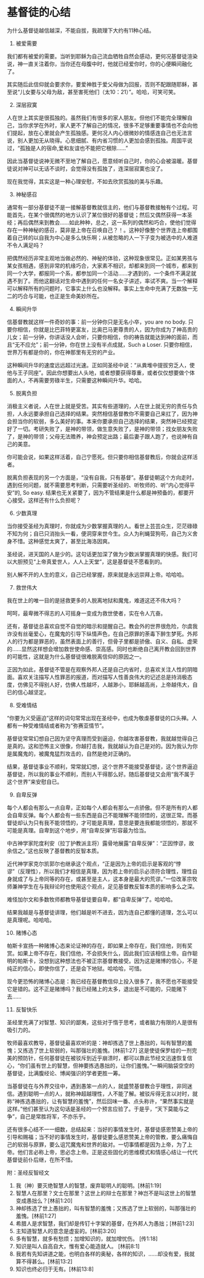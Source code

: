 # 基督徒的心结

为什么基督徒越信越深，不能自拔，我疏理下大约有11种心结。


1. 被爱需要

我们都有被爱的需要。当听到耶稣为自己流血牺牲自然会感动，更何况基督徒渲染说，神一直关注着你，当你还在母腹中时，他就已经爱你时，你的心便瞬间融化了。

其实随后此信仰就会要求你，要爱神胜于爱父母做为回报，否则不配跟随耶稣，甚至说“儿女要与父母为敌，甚至害死他们（太10：21）”。哈哈，可笑可笑。


2. 深层寂寞

人在世上其实是很孤独的。虽然我们有很多的家人朋友。但他们不能完全理解自己，当你求学在外时，家人更不了解自己的情况，很多不足够重要事情也不会向他们提起，放在心里就会产生孤独感。更何况人内心很微妙的情感连自己也无法言说，别人更加无从晓得。心思细腻、有内省习惯的人更加会感到孤独。周国平说过，“孤独是人的宿命,爱和友谊也不能把它根除……”

因此当基督徒说神无微不至地了解自己，愿意倾听自己时，你的心会被温暖。基督徒说对神可以无话不谈时，会觉得没有孤独了，连深层寂寞也没了。

现在我觉得，其实这是一种心理安慰，不如去欣赏孤独的美与乐趣。


3. 神秘感召

通常有一部分基督徒不是一接解基督教就信主的，他们与基督教接触有个过程。可能首先，在某个很偶然的地方认识了某位很好的基督徒；然后又偶然获得一本圣经；再后偶然来到教会……如此种种，总之，这一系列的偶然和巧合，使他们觉得存在一种神秘的感召，莫非是上帝在召唤自己？！。这种好像整个世界连上帝都围着自己转的以自我为中心是多么快乐啊；从被忽略的人一下子变为被选中的人难道不令人满足吗？

把偶然经历非常主观地当做必然的、神秘的体验，这种现象很常见。正如某男孩与某女孩相遇，感到非常的机缘巧合，大家素不相识，却都来到同一个城市，都来到同一个大学，都报同一个系，都参加同一个活动……才遇到的，一个条件不满足就遇不到了。而他这翻话对生命中遇到的任何一名女子讲述，率试不爽。当一个解释可以解释所有的问题时，它事实上什么也没解释。事实上生命中充满了无数独一无二的巧合与可能，也正是生命美妙所在。


4. 瞬间升华

信基督教就这样一件奇妙的事：前一分钟你只是无名小卒，you are no body. 只要你相信，你就是比巴菲特更富友，比奥巴马更尊贵的人，因为你成为了神高贵的儿女；前一分钟，你讲话没人会听，只要你相信，你的祷告就能达到神的面前，而且“无不应允”；前一分钟，你在世上没有半点成就，Such a Loser. 只要你相信，世界万有都是你的，你在神那里有无穷的产业。

这种瞬间升华的速度远远超过光速。正如同圣经中说：“从粪堆中提拔穷乏人，使他与王子同座”。因此你想要出人头地，或者想要获得尊重，或者仅仅想要做个体面的人，不再需要劳碌半生，只需要这种瞬间升华。哈哈。


5. 脱离负担

消极主义者说，人在世上就是受苦。其实有些道理的，人在世上就无穷的责任与负担，人永远要承担自己选择的结果。突然相信基督教你不需要自己来扛了，因为神会担当你的软弱，多么美好的事。本来你要承担自己选择的结果，突然神已经预定好了一切。考研失败了，是神的带领，做生意失败了，是神的带领；找女朋友失败了，是神的带领；父母无法赡养，神会预定出路；最后妻子跟人跑了，也说神有自己的美意。

你可能会说，如果这样活着，自己宁愿死。但只要你相信基督教后，你就会这样活者。

脱离负担表现的另一个方面是，“没有自我，只有基督”。基督徒朝这个方向走时，遇到任何问题，就不需要思考判断，只需要听圣经的、听牧师的、听“内心觉得平安”的, So easy. 结果也无关紧要了，因为不管结果是什么都是神预备的，都要开心接受。这样还有什么负担呢？


6. 少数真理

当你接受圣经为真理时，你就成为少数掌握真理的人。看世上芸芸众生，茫茫碌碌不知为何；自已只消抬头一看，便洞穿来世今生。众人为利蝇营狗苟，自己为义舍身不惜。这种感觉太爽了，甚至比海洛因爽。

圣经说，进天国的人是少的。这句话更加深了做为少数派掌握真理的快感。我们可以大胆预见“上帝真爱世人，人人上天堂”，这是基督徒不愿看到的。

别人解不开的人生的意义，自己已经掌握，原来就是永远崇拜上帝。哈哈哈。


7. 救世伟大

我在世上的唯一目的是拯救更多的人脱离地狱和魔鬼，难道这还不伟大吗？

呵呵，最卑微不得志的人可摇身一变成为救世使者，实在令人亢奋。

还有，基督徒总喜欢自觉不自觉的暗示和提醒自己。教会外的世界很危险，尔虞我诈没有丝毫爱心，在魔鬼的引导下纵情声色，在自己原罪的荼毒下醉生梦死。外邦人的行为都是罪恶的，虽然表面上的善行，但骨子里都是骄傲、自义、自私、虚荣的……显然这样想会增加救世使命感、崇高感。同时也断绝自己离开教会回到世界的可能性，这就是为什么基督徒很难脱离信仰的原因之一。

正因为如此，基督徒不管是在观察外邦人还是自己内省时，总喜欢关注人性的阴暗面。喜欢关注描写人性罪恶的报道，而对描写人性善良伟大的记述总是持消极态度，仿佛见不得别人好，仿佛人性越坏，人越渺小，耶稣越高尚，上帝越伟大，自已的信心越坚定。


8. 受难情结

“你要为义受逼迫”这样的词句常常出现在圣经中，也成为敬虔基督徒的口头禅。人都有一种受难情结或者称为“弥赛亚情节”。

基督徒常常幻想自己因为坚守真理而受到逼迫，你越攻害基督教，我就越觉得自己是真的。这和恐怖主义很像，你越打击我，我就越认为自己是对的。因为我认为你是属魔鬼的，被魔鬼猛烈攻击的，自然是绝对正确的。

结果，基督徒事业不顺利，常常就幻想，这个世界不能接受基督徒，这个世界逼迫基督徒，所以我的事业不顺利，而别人干得那么好。随后基督徒又会用“我不属于这个世界”来安慰自已。


9. 自卑反弹

每个人都会有那么一点自卑，正如每个人都会有那么一点骄傲。但不是所有的人都会自卑反弹。每个人都会有一些东西是自己不能理解不能领悟的，这很正常。而基督徒却认为只有我不能领悟的，才可能是真理，意思是要连我都能领悟的，那就不可能是真理。自卑到这个地步，用“自卑反弹”形容最为恰当。

中古神学家陀度利安（拉丁护教派主将）露骨地展露“自卑反弹”：“正因悖谬，故余信之。”这也反映了基督教的反智本质。

近代神学家克尔凯郭尔也继承这个观点，“正是因为上帝的启示是客观的“悖谬”（反理性），所以我们才相信是真理，因为若上帝的启示必须符合理性，理性自身就成了与上帝同等的存在，或甚至是主人，这本身是最大的荒谬。”一位改革宗牧师兼神学生在与我辩论时也使用这个观点，足见基督教反智本质的影响多么之深。

难怪加尔文和多数牧师都教导基督徒要自卑，都“自卑反弹”了。哈哈哈。

结果我越是与基督徒讲理，他们越是听不进去，因为连自己都懂的道理，怎么可以是真理呢。哈哈哈。


10. 赌博心态

帕斯卡宣扬一种赌博心态来论证神的存在，即如果上帝存在，我们信他，则有奖赏。如果上帝不存在，我们信他，不会损失什么，因此我们应该相信上帝。自作聪明的帕斯卡，没想到这种想法也不被正宗基督教接受。因为这是赌博的信心，不是纯正的信心，即使你信了，还是会下地狱。哈哈哈，可惜。

现今更恐怖的赌博心态是：我已经在基督教信仰上投入很多了，我不愿也不能接受它是错的。这不正是赌博吗？我已经赌上的太多，退出是不可能的，只能赌下去……


11. 反智快乐

圣经里充满了对智慧、知识的鄙夷，这些对于惰于思考，或者脑力有限的人是很有吸引力的。

牧师最喜欢教导，基督徒最喜欢听的是：神却拣选了世上愚拙的，叫有智慧的羞愧；又拣选了世上软弱的，叫那强壮的羞愧。[林前1:27] 这是使徒保罗给的一剂完美的预防针，任何基督徒在被驳斥到近乎崩溃时，都可以靠此节经文迅速恢复信心，“你们虽有世上的智慧，但神要拣选愚拙的，让你们羞愧。”一瞬间脑袋空空的基督徒，比满腹经论、博闻强识的学者更胜一筹。

当基督徒在与外界交往中，遇到愚笨一点的人，就盛赞基督教合乎理性，非同迷信。遇到聪明一点的人，就称神超越理性，人不能了解。被驳斥得无言以对时，就称“神拣选愚拙的，让有智慧的羞愧”，然后回味一番、点头称许，“果然事实就是这样。”他们甚至认为这句话是圣经的一个预言应验了。于是乎，“天下莫能与之争”，自己是常胜将军，不亦乐乎。

还有很多心结不一一细数，总结起来：当好的事情发生时，基督徒感恩赞美上帝的引导和赐福；当不好的事情发生时，基督徒要么感恩赞美上帝的管教，要么痛悔自己的软弱与原罪，要么诅咒魔鬼和世界的敌对。一切事情都是因为上帝，为了上帝。他们言必称上帝，思必念上帝。正是这些固化的思维模式和情感心结让一代代基督徒前仆后继，在所不惜。



附：圣经反智经文

1. 我（神）要灭绝智慧人的智慧，废弃聪明人的聪明。[林前1:19]
2. 智慧人在那里？文士在那里？这世上的辩士在那里？神岂不是叫这世上的智慧变成愚拙么？[林前1:20]
3. 神却拣选了世上愚拙的，叫有智慧的羞愧；又拣选了世上软弱的，叫那强壮的羞愧。[林前1:27]
4. 希腊人是求智慧，我们却是传钉十字架的基督，在外邦人为愚拙；[林前1:23]
5. 主知道智慧人的意念是虚妄的。[林前3:20]
6. 多有智慧，就多有愁烦；加增知识的，就加增忧伤。 [传1:18]
7. 知识是叫人自高自大，惟有爱心能造就人。 [林前8:1]
8. 我若有先知讲道之能，也明白各样的奥秘，各样的知识，……却没有爱，我就算不得甚么。[林前13:2]
9. 知识也终必归于无有。[林前13:8]


